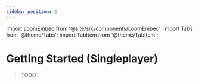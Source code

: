 ```yaml
---
sidebar_position: 2
---
```


import LoomEmbed from '@site/src/components/LoomEmbed';
import Tabs from '@theme/Tabs';
import TabItem from '@theme/TabItem';

# Getting Started (Singleplayer)

> TODO

